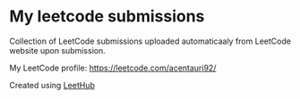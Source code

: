 # My leetcode submissions
Collection of LeetCode submissions uploaded automaticaaly from LeetCode website upon submission.

My LeetCode profile: https://leetcode.com/acentauri92/

Created using [LeetHub](https://github.com/QasimWani/LeetHub)

